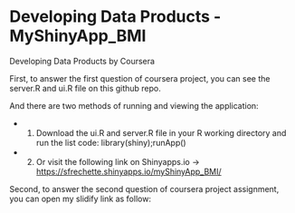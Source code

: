 Developing Data Products - MyShinyApp_BMI
===========================================

Developing Data Products by Coursera

First, to answer the first question of coursera project, you can see the server.R and ui.R file on this github repo.

And there are two methods of running and viewing the application:

- 1. Download the ui.R and server.R file in your R working directory and run the list code:
library(shiny);runApp()

- 2. Or visit the following link on Shinyapps.io -> https://sfrechette.shinyapps.io/myShinyApp_BMI/

Second, to answer the second question of coursera project assignment, you can open my slidify link as follow:
